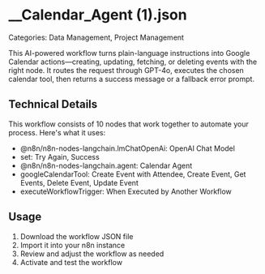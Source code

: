 # __Calendar_Agent (1).json

Categories: Data Management, Project Management

This AI-powered workflow turns plain-language instructions into Google Calendar actions—creating, updating, fetching, or deleting events with the right node. It routes the request through GPT-4o, executes the chosen calendar tool, then returns a success message or a fallback error prompt.

## Technical Details

This workflow consists of 10 nodes that work together to automate your process. Here's what it uses:

- @n8n/n8n-nodes-langchain.lmChatOpenAi: OpenAI Chat Model
- set: Try Again, Success
- @n8n/n8n-nodes-langchain.agent: Calendar Agent
- googleCalendarTool: Create Event with Attendee, Create Event, Get Events, Delete Event, Update Event
- executeWorkflowTrigger: When Executed by Another Workflow

## Usage

1. Download the workflow JSON file
2. Import it into your n8n instance
3. Review and adjust the workflow as needed
4. Activate and test the workflow

